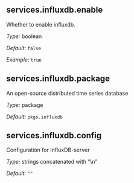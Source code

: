 [comment]: # (Do not edit this file as it is autogenerated. Go to docs/individual-docs if you want to make edits.)


[comment]: # (Please add your documentation on top of this line)

## services\.influxdb\.enable



Whether to enable influxdb\.



*Type:*
boolean



*Default:*
` false `



*Example:*
` true `



## services\.influxdb\.package



An open-source distributed time series database



*Type:*
package



*Default:*
` pkgs.influxdb `



## services\.influxdb\.config

Configuration for InfluxDB-server



*Type:*
strings concatenated with “\\n”



*Default:*
` "" `
